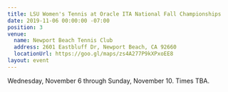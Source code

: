 ```yaml
---
title: LSU Women's Tennis at Oracle ITA National Fall Championships
date: 2019-11-06 00:00:00 -07:00
position: 3
venue:
  name: Newport Beach Tennis Club
  address: 2601 Eastbluff Dr, Newport Beach, CA 92660
  locationUrl: https://goo.gl/maps/zs4A277P9kXPxoEE8
layout: event
---
```


Wednesday, November 6 through Sunday, November 10. Times TBA.